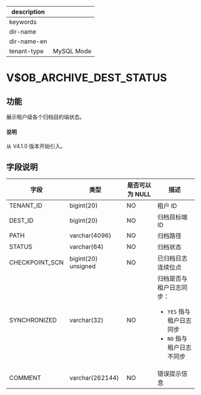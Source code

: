 |description||
|---|---|
|keywords||
|dir-name||
|dir-name-en||
|tenant-type|MySQL Mode|

# V$OB_ARCHIVE_DEST_STATUS

## 功能

展示租户级各个归档目的端状态。

<main id="notice" type='explain'>
  <h4>说明</h4>
  <p>从 V4.1.0 版本开始引入。</p>
</main>

## 字段说明

| 字段 | 类型 | 是否可以为 NULL | 描述 |
| --- | --- | --- | --- |
| TENANT_ID | bigint(20)   | NO | 租户 ID |
| DEST_ID | bigint(20)   | NO | 归档目标端 ID |
| PATH | varchar(4096) | NO | 归档路径 |
| STATUS | varchar(64) | NO | 归档状态 |
| CHECKPOINT_SCN | bigint(20) unsigned | NO | 已归档日志连续位点 |
| SYNCHRONIZED | varchar(32) | NO | 归档是否与租户日志同步：<ul><li> `YES` 指与租户日志同步  </li><li> `NO` 指与租户日志不同步 </li></ul>|
| COMMENT | varchar(262144) | NO | 错误提示信息 |

